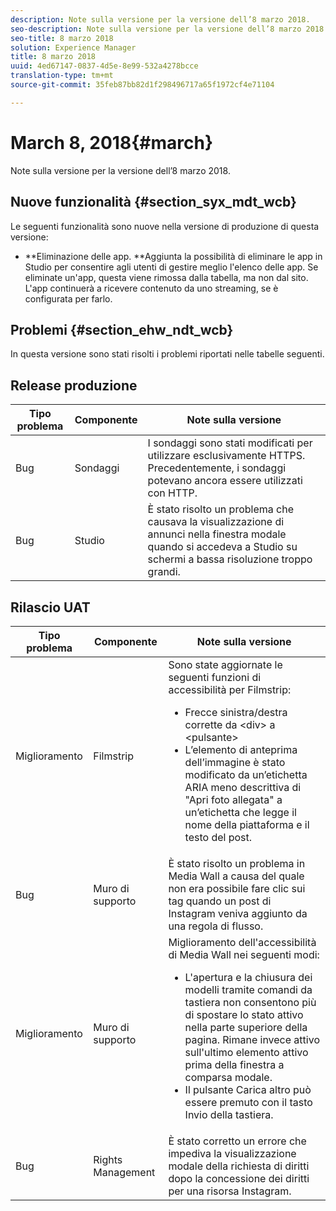 ```yaml
---
description: Note sulla versione per la versione dell’8 marzo 2018.
seo-description: Note sulla versione per la versione dell’8 marzo 2018.
seo-title: 8 marzo 2018
solution: Experience Manager
title: 8 marzo 2018
uuid: 4ed67147-0837-4d5e-8e99-532a4278bcce
translation-type: tm+mt
source-git-commit: 35feb87bb82d1f298496717a65f1972cf4e71104

---
```



# March 8, 2018{#march}

Note sulla versione per la versione dell’8 marzo 2018.

## Nuove funzionalità {#section_syx_mdt_wcb}

Le seguenti funzionalità sono nuove nella versione di produzione di questa versione:

* **Eliminazione delle app. **Aggiunta la possibilità di eliminare le app in Studio per consentire agli utenti di gestire meglio l'elenco delle app. Se eliminate un'app, questa viene rimossa dalla tabella, ma non dal sito. L'app continuerà a ricevere contenuto da uno streaming, se è configurata per farlo.

## Problemi {#section_ehw_ndt_wcb}

In questa versione sono stati risolti i problemi riportati nelle tabelle seguenti.

## Release produzione

| **Tipo problema** | **Componente** | **Note sulla versione** |
|---|---|---|
| Bug | Sondaggi | I sondaggi sono stati modificati per utilizzare esclusivamente HTTPS. Precedentemente, i sondaggi potevano ancora essere utilizzati con HTTP. |
| Bug | Studio | È stato risolto un problema che causava la visualizzazione di annunci nella finestra modale quando si accedeva a Studio su schermi a bassa risoluzione troppo grandi. |

## Rilascio UAT

| Tipo problema | Componente | Note sulla versione |
|--- |--- |--- |
| Miglioramento | Filmstrip | Sono state aggiornate le seguenti funzioni di accessibilità per Filmstrip: <br><ul><li>Frecce sinistra/destra corrette da &lt;div&gt; a &lt;pulsante&gt; </li><li>L’elemento di anteprima dell’immagine è stato modificato da un’etichetta ARIA meno descrittiva di "Apri foto allegata" a un’etichetta che legge il nome della piattaforma e il testo del post.</li></ul> |
| Bug | Muro di supporto | È stato risolto un problema in Media Wall a causa del quale non era possibile fare clic sui tag quando un post di Instagram veniva aggiunto da una regola di flusso. |
| Miglioramento | Muro di supporto | Miglioramento dell'accessibilità di Media Wall nei seguenti modi: <br><ul><li>L'apertura e la chiusura dei modelli tramite comandi da tastiera non consentono più di spostare lo stato attivo nella parte superiore della pagina. Rimane invece attivo sull'ultimo elemento attivo prima della finestra a comparsa modale.</li><li>Il pulsante Carica altro può essere premuto con il tasto Invio della tastiera.</li></ul> |
| Bug | Rights Management | È stato corretto un errore che impediva la visualizzazione modale della richiesta di diritti dopo la concessione dei diritti per una risorsa Instagram. |

